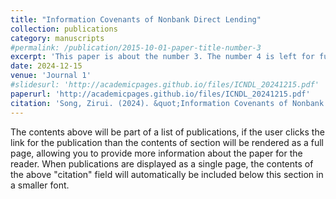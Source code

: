 ```yaml
---
title: "Information Covenants of Nonbank Direct Lending"
collection: publications
category: manuscripts
#permalink: /publication/2015-10-01-paper-title-number-3
excerpt: 'This paper is about the number 3. The number 4 is left for future work.'
date: 2024-12-15
venue: 'Journal 1'
#slidesurl: 'http://academicpages.github.io/files/ICNDL_20241215.pdf'
paperurl: 'http://academicpages.github.io/files/ICNDL_20241215.pdf'
citation: 'Song, Zirui. (2024). &quot;Information Covenants of Nonbank Direct Lending.&quot; <i>Working Paper 1</i>. 1(3).'
---
```


The contents above will be part of a list of publications, if the user clicks the link for the publication than the contents of section will be rendered as a full page, allowing you to provide more information about the paper for the reader. When publications are displayed as a single page, the contents of the above "citation" field will automatically be included below this section in a smaller font.